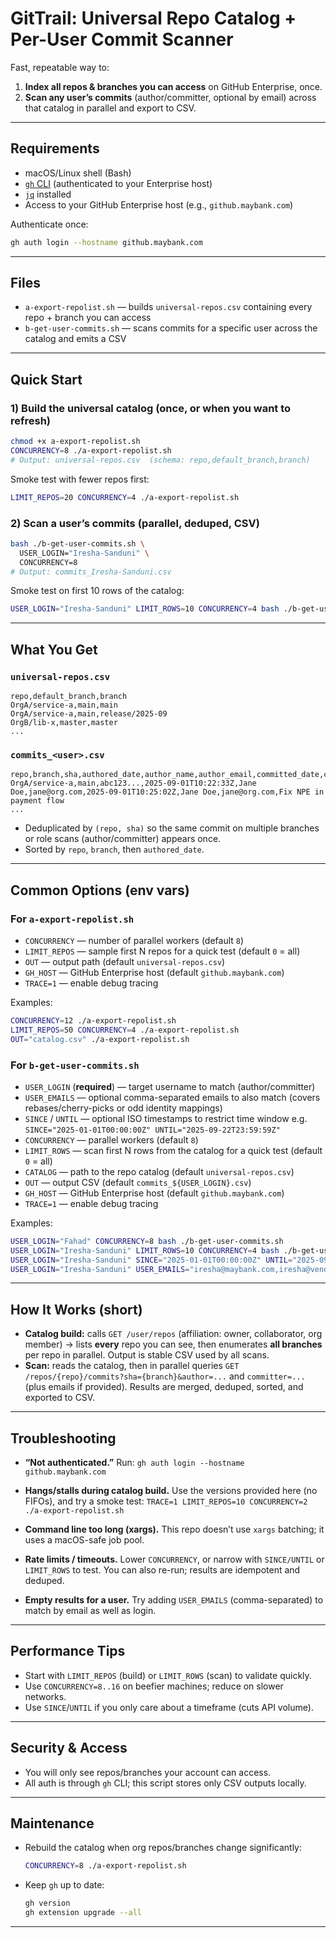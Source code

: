 # GitTrail: Universal Repo Catalog + Per-User Commit Scanner

Fast, repeatable way to:

1. **Index all repos & branches you can access** on GitHub Enterprise, once.
2. **Scan any user’s commits** (author/committer, optional by email) across that catalog in parallel and export to CSV.

---

## Requirements

* macOS/Linux shell (Bash)
* [`gh` CLI](https://cli.github.com/) (authenticated to your Enterprise host)
* [`jq`](https://stedolan.github.io/jq/) installed
* Access to your GitHub Enterprise host (e.g., `github.maybank.com`)

Authenticate once:

```bash
gh auth login --hostname github.maybank.com
```

---

## Files

* `a-export-repolist.sh` — builds `universal-repos.csv` containing every repo + branch you can access
* `b-get-user-commits.sh` — scans commits for a specific user across the catalog and emits a CSV

---

## Quick Start

### 1) Build the universal catalog (once, or when you want to refresh)

```bash
chmod +x a-export-repolist.sh
CONCURRENCY=8 ./a-export-repolist.sh
# Output: universal-repos.csv  (schema: repo,default_branch,branch)
```

Smoke test with fewer repos first:

```bash
LIMIT_REPOS=20 CONCURRENCY=4 ./a-export-repolist.sh
```

### 2) Scan a user’s commits (parallel, deduped, CSV)

```bash
bash ./b-get-user-commits.sh \
  USER_LOGIN="Iresha-Sanduni" \
  CONCURRENCY=8
# Output: commits_Iresha-Sanduni.csv
```

Smoke test on first 10 rows of the catalog:

```bash
USER_LOGIN="Iresha-Sanduni" LIMIT_ROWS=10 CONCURRENCY=4 bash ./b-get-user-commits.sh
```

---

## What You Get

### `universal-repos.csv`

```
repo,default_branch,branch
OrgA/service-a,main,main
OrgA/service-a,main,release/2025-09
OrgB/lib-x,master,master
...
```

### `commits_<user>.csv`

```
repo,branch,sha,authored_date,author_name,author_email,committed_date,committer_name,committer_email,message
OrgA/service-a,main,abc123...,2025-09-01T10:22:33Z,Jane Doe,jane@org.com,2025-09-01T10:25:02Z,Jane Doe,jane@org.com,Fix NPE in payment flow
...
```

* Deduplicated by `(repo, sha)` so the same commit on multiple branches or role scans (author/committer) appears once.
* Sorted by `repo`, `branch`, then `authored_date`.

---

## Common Options (env vars)

### For `a-export-repolist.sh`

* `CONCURRENCY` — number of parallel workers (default `8`)
* `LIMIT_REPOS` — sample first N repos for a quick test (default `0` = all)
* `OUT` — output path (default `universal-repos.csv`)
* `GH_HOST` — GitHub Enterprise host (default `github.maybank.com`)
* `TRACE=1` — enable debug tracing

Examples:

```bash
CONCURRENCY=12 ./a-export-repolist.sh
LIMIT_REPOS=50 CONCURRENCY=4 ./a-export-repolist.sh
OUT="catalog.csv" ./a-export-repolist.sh
```

### For `b-get-user-commits.sh`

* `USER_LOGIN` (**required**) — target username to match (author/committer)
* `USER_EMAILS` — optional comma-separated emails to also match (covers rebases/cherry-picks or odd identity mappings)
* `SINCE` / `UNTIL` — optional ISO timestamps to restrict time window
  e.g. `SINCE="2025-01-01T00:00:00Z" UNTIL="2025-09-22T23:59:59Z"`
* `CONCURRENCY` — parallel workers (default `8`)
* `LIMIT_ROWS` — scan first N rows from the catalog for a quick test (default `0` = all)
* `CATALOG` — path to the repo catalog (default `universal-repos.csv`)
* `OUT` — output CSV (default `commits_${USER_LOGIN}.csv`)
* `GH_HOST` — GitHub Enterprise host (default `github.maybank.com`)
* `TRACE=1` — enable debug tracing

Examples:

```bash
USER_LOGIN="Fahad" CONCURRENCY=8 bash ./b-get-user-commits.sh
USER_LOGIN="Iresha-Sanduni" LIMIT_ROWS=10 CONCURRENCY=4 bash ./b-get-user-commits.sh
USER_LOGIN="Iresha-Sanduni" SINCE="2025-01-01T00:00:00Z" UNTIL="2025-09-22T23:59:59Z" bash ./b-get-user-commits.sh
USER_LOGIN="Iresha-Sanduni" USER_EMAILS="iresha@maybank.com,iresha@vendor.com" bash ./b-get-user-commits.sh
```

---

## How It Works (short)

* **Catalog build:** calls `GET /user/repos` (affiliation: owner, collaborator, org member) → lists **every** repo you can see, then enumerates **all branches** per repo in parallel. Output is stable CSV used by all scans.
* **Scan:** reads the catalog, then in parallel queries `GET /repos/{repo}/commits?sha={branch}&author=...` and `committer=...` (plus emails if provided). Results are merged, deduped, sorted, and exported to CSV.

---

## Troubleshooting

* **“Not authenticated.”**
  Run: `gh auth login --hostname github.maybank.com`

* **Hangs/stalls during catalog build.**
  Use the versions provided here (no FIFOs), and try a smoke test:
  `TRACE=1 LIMIT_REPOS=10 CONCURRENCY=2 ./a-export-repolist.sh`

* **Command line too long (xargs).**
  This repo doesn’t use `xargs` batching; it uses a macOS-safe job pool.

* **Rate limits / timeouts.**
  Lower `CONCURRENCY`, or narrow with `SINCE/UNTIL` or `LIMIT_ROWS` to test.
  You can also re-run; results are idempotent and deduped.

* **Empty results for a user.**
  Try adding `USER_EMAILS` (comma-separated) to match by email as well as login.

---

## Performance Tips

* Start with `LIMIT_REPOS` (build) or `LIMIT_ROWS` (scan) to validate quickly.
* Use `CONCURRENCY=8..16` on beefier machines; reduce on slower networks.
* Use `SINCE`/`UNTIL` if you only care about a timeframe (cuts API volume).

---

## Security & Access

* You will only see repos/branches your account can access.
* All auth is through `gh` CLI; this script stores only CSV outputs locally.

---

## Maintenance

* Rebuild the catalog when org repos/branches change significantly:

  ```bash
  CONCURRENCY=8 ./a-export-repolist.sh
  ```
* Keep `gh` up to date:

  ```bash
  gh version
  gh extension upgrade --all
  ```

---
